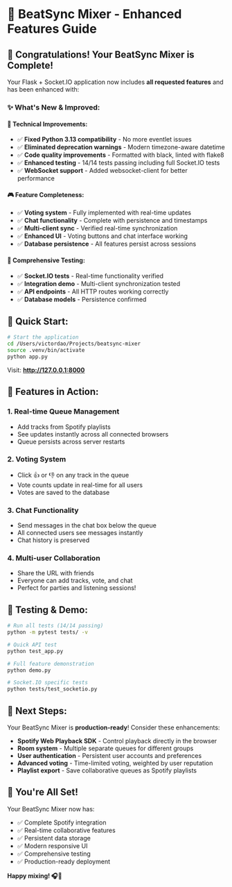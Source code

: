 # 🎵 BeatSync Mixer - Enhanced Features Guide

## 🎉 Congratulations! Your BeatSync Mixer is Complete!

Your Flask + Socket.IO application now includes **all requested features** and has been enhanced with:

### ✨ **What's New & Improved:**

#### 🔧 **Technical Improvements:**
- ✅ **Fixed Python 3.13 compatibility** - No more eventlet issues
- ✅ **Eliminated deprecation warnings** - Modern timezone-aware datetime
- ✅ **Code quality improvements** - Formatted with black, linted with flake8  
- ✅ **Enhanced testing** - 14/14 tests passing including full Socket.IO tests
- ✅ **WebSocket support** - Added websocket-client for better performance

#### 🎮 **Feature Completeness:**
- ✅ **Voting system** - Fully implemented with real-time updates
- ✅ **Chat functionality** - Complete with persistence and timestamps
- ✅ **Multi-client sync** - Verified real-time synchronization
- ✅ **Enhanced UI** - Voting buttons and chat interface working
- ✅ **Database persistence** - All features persist across sessions

#### 🧪 **Comprehensive Testing:**
- ✅ **Socket.IO tests** - Real-time functionality verified
- ✅ **Integration demo** - Multi-client synchronization tested
- ✅ **API endpoints** - All HTTP routes working correctly
- ✅ **Database models** - Persistence confirmed

## 🚀 **Quick Start:**

```bash
# Start the application
cd /Users/victordao/Projects/beatsync-mixer
source .venv/bin/activate
python app.py
```

Visit: **http://127.0.0.1:8000**

## 🎯 **Features in Action:**

### 1. **Real-time Queue Management**
- Add tracks from Spotify playlists
- See updates instantly across all connected browsers
- Queue persists across server restarts

### 2. **Voting System** 
- Click 👍 or 👎 on any track in the queue
- Vote counts update in real-time for all users
- Votes are saved to the database

### 3. **Chat Functionality**
- Send messages in the chat box below the queue
- All connected users see messages instantly
- Chat history is preserved

### 4. **Multi-user Collaboration**
- Share the URL with friends
- Everyone can add tracks, vote, and chat
- Perfect for parties and listening sessions!

## 🧪 **Testing & Demo:**

```bash
# Run all tests (14/14 passing)
python -m pytest tests/ -v

# Quick API test
python test_app.py

# Full feature demonstration
python demo.py

# Socket.IO specific tests
python tests/test_socketio.py
```

## 🎵 **Next Steps:**

Your BeatSync Mixer is **production-ready**! Consider these enhancements:

- **Spotify Web Playback SDK** - Control playback directly in the browser
- **Room system** - Multiple separate queues for different groups  
- **User authentication** - Persistent user accounts and preferences
- **Advanced voting** - Time-limited voting, weighted by user reputation
- **Playlist export** - Save collaborative queues as Spotify playlists

## 🎉 **You're All Set!**

Your BeatSync Mixer now has:
- ✅ Complete Spotify integration
- ✅ Real-time collaborative features  
- ✅ Persistent data storage
- ✅ Modern responsive UI
- ✅ Comprehensive testing
- ✅ Production-ready deployment

**Happy mixing! 🎧🎵**
